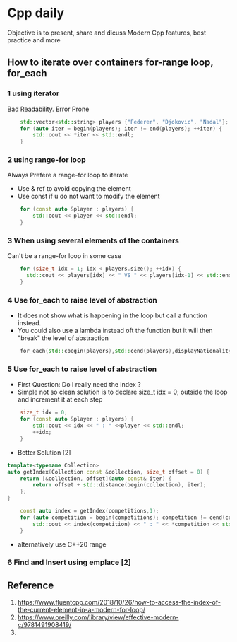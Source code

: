 # Cpp daily 
Objective is to present, share and dicuss Modern Cpp features, best practice and more

## How to iterate over containers for-range loop, for_each

### 1 using iterator 
 Bad Readability. Error Prone

```cpp
    std::vector<std::string> players {"Federer", "Djokovic", "Nadal"}; 
    for (auto iter = begin(players); iter != end(players); ++iter) {
        std::cout << *iter << std::endl;
    }
```

### 2 using range-for loop
Always Prefere a range-for loop to iterate 
* Use  & ref to avoid copying the element 
* Use const if u do not want to modify the element
```cpp
    for (const auto &player : players) {
        std::cout << player << std::endl;
    }
```
### 3 When using several elements of the containers
Can't be a range-for loop in some case
```cpp
    for (size_t idx = 1; idx < players.size(); ++idx) {
      std::cout << players[idx] << " VS " << players[idx-1] << std::endl;
    }
```

### 4 Use for_each to raise level of abstraction
* It does not show what is happening in the loop but call a function instead.
* You could also use a lambda instead oft the function but it will then "break" the level of abstraction
```cpp
    for_each(std::cbegin(players),std::cend(players),displayNationality);
```

### 5 Use for_each to raise level of abstraction
* First Question: Do I really need the index ? 
* Simple not so clean solution is to declare size_t idx = 0; outside the loop and increment it at each step 

```cpp
    size_t idx = 0;
    for (const auto &player : players) {
        std::cout << idx << " : " <<player << std::endl;
        ++idx;
    }
```
* Better Solution [2]
```cpp
template<typename Collection>
auto getIndex(Collection const &collection, size_t offset = 0) {
    return [&collection, offset](auto const& iter) {
        return offset + std::distance(begin(collection), iter);
    };
} 
```

```cpp
    const auto index = getIndex(competitions,1);
    for (auto competition = begin(competitions); competition != cend(competitions); ++competition) {
        std::cout << index(competition) << " : " << *competition << std::endl;
    }
```
* alternatively use C++20 range 


### 6 Find and Insert using emplace [2]



## Reference
1. https://www.fluentcpp.com/2018/10/26/how-to-access-the-index-of-the-current-element-in-a-modern-for-loop/
2. https://www.oreilly.com/library/view/effective-modern-c/9781491908419/
3. 
